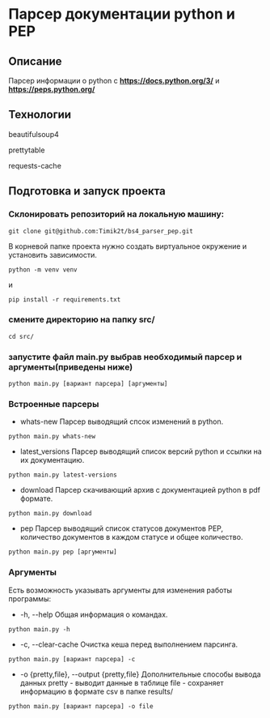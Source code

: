 # Парсер документации python и PEP

## Описание

Парсер информации о python с **<https://docs.python.org/3/>** и **<https://peps.python.org/>**

## Технологии

beautifulsoup4

prettytable

requests-cache

## Подготовка и запуск проекта

### Склонировать репозиторий на локальную машину:

```
git clone git@github.com:Timik2t/bs4_parser_pep.git
```

В корневой папке проекта нужно создать виртуальное окружение и установить зависимости.

```
python -m venv venv
```
и
```
pip install -r requirements.txt
```

### смените директорию на папку src/

```
cd src/
```

### запустите файл main.py выбрав необходимый парсер и аргументы(приведены ниже)

```
python main.py [вариант парсера] [аргументы]
```

### Встроенные парсеры

- whats-new
Парсер выводящий спсок изменений в python.

```
python main.py whats-new
```

- latest_versions
Парсер выводящий список версий python и ссылки на их документацию.

```
python main.py latest-versions
```

- download
Парсер скачивающий архив с документацией python в pdf формате.

```
python main.py download
```

- pep
Парсер выводящий список статусов документов PEP, количество документов в каждом статусе и общее количество.

```
python main.py pep [аргументы]
```

### Аргументы

Есть возможность указывать аргументы для изменения работы программы:

- -h, --help
Общая информация о командах.

```
python main.py -h
```

- -c, --clear-cache
Очистка кеша перед выполнением парсинга.

```
python main.py [вариант парсера] -c
```

- -o {pretty,file}, --output {pretty,file}
Дополнительные способы вывода данных
pretty - выводит данные в таблице
file - сохраняет информацию в формате csv в папке results/

```
python main.py [вариант парсера] -o file
```
